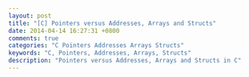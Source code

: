 ```yaml
---
layout: post
title: "[C] Pointers versus Addresses, Arrays and Structs"
date: 2014-04-14 16:27:31 +0800
comments: true
categories: "C Pointers Addresses Arrays Structs"
keywords: "C, Pointers, Addresses, Arrays, Structs"
description: "Pointers versus Addresses, Arrays and Structs in C"
---
```

